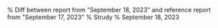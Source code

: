 % Diff between report from "September 18, 2023" and reference report from "September 17, 2023"
% Strudy
% September 18, 2023


